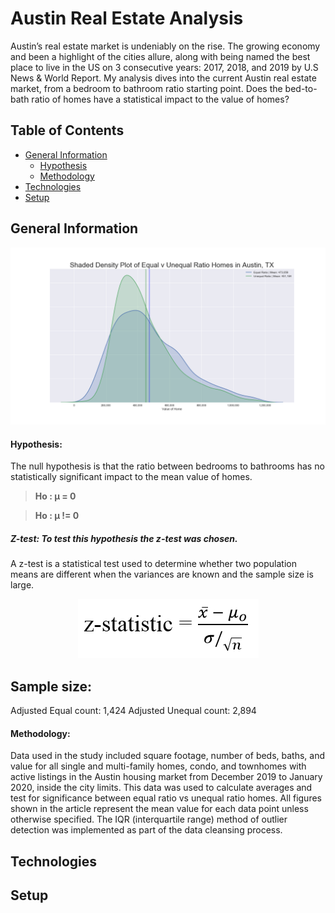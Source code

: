 # Austin Real Estate Analysis

Austin’s real estate market is undeniably on the rise.  The growing economy and been a highlight of the cities allure, along with being named the best place to live in the US on 3 consecutive years: 2017, 2018, and 2019 by U.S News & World Report.  My analysis dives into the current Austin real estate market, from a bedroom to bathroom ratio starting point.  Does the bed-to-bath ratio of homes have a statistical impact to the value of homes?   


## Table of Contents

* [General Information](#general-information)
    * [Hypothesis](#hypothesis)
    * [Methodology](#methodology)
* [Technologies](#technologies)
* [Setup](#setup)


## General Information

![](images/distributions.png)

#### Hypothesis:

The null hypothesis is that the ratio between bedrooms to bathrooms has no statistically significant impact to the mean value of homes.


>**Ho : μ = 0**

>**Ho : μ != 0**


##### Z-test: To test this hypothesis the z-test was chosen.

A z-test is a statistical test used to determine whether two population means are different when the variances are known and the sample size is large.

<p align="center">
  <img src="images/z-statistic.png">
</p>

Sample size:
---------------------------
Adjusted Equal count: 1,424 
Adjusted Unequal count: 2,894
#### Methodology:

Data used in the study included square footage, number of beds, baths, and value for all single and multi-family homes, condo, and townhomes with active listings in the Austin housing market from December 2019 to January 2020, inside the city limits.  This data was used to calculate averages and test for significance between equal ratio vs unequal ratio homes. All figures shown in the article represent the mean value for each data point unless otherwise specified. The IQR (interquartile range) method of outlier detection was implemented as part of the data cleansing process.

## Technologies


## Setup